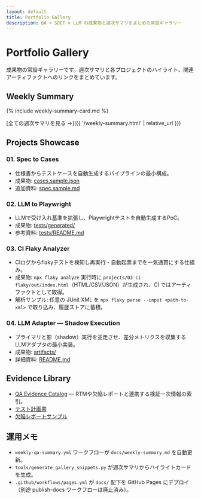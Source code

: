 ```yaml
---
layout: default
title: Portfolio Gallery
description: QA × SDET × LLM の成果物と週次サマリをまとめた常設ギャラリー
---
```


# Portfolio Gallery

成果物の常設ギャラリーです。週次サマリと各プロジェクトのハイライト、関連アーティファクトへのリンクをまとめています。

## Weekly Summary

{% include weekly-summary-card.md %}

[全ての週次サマリを見る →]({{ '/weekly-summary.html' | relative_url }})

## Projects Showcase

### 01. Spec to Cases
- 仕様書からテストケースを自動生成するパイプラインの最小構成。
- 成果物: [cases.sample.json](https://github.com/Ryosuke4219/portfolio/blob/main/projects/01-spec2cases/cases.sample.json)
- 追加資料: [spec.sample.md](https://github.com/Ryosuke4219/portfolio/blob/main/projects/01-spec2cases/spec.sample.md)

### 02. LLM to Playwright
- LLMで受け入れ基準を拡張し、Playwrightテストを自動生成するPoC。
- 成果物: [tests/generated/](https://github.com/Ryosuke4219/portfolio/tree/main/projects/02-llm-to-playwright/tests/generated)
- 参考資料: [tests/README.md](https://github.com/Ryosuke4219/portfolio/blob/main/projects/02-llm-to-playwright/tests/README.md)

### 03. CI Flaky Analyzer
- CIログからflakyテストを検知し再実行・自動起票までを一気通貫にする仕組み。
- 成果物: `npx flaky analyze` 実行時に `projects/03-ci-flaky/out/index.html`（HTML/CSV/JSON）が生成され、CI ではアーティファクトとして取得。
- 解析サンプル: 任意の JUnit XML を `npx flaky parse --input <path-to-xml>` で取り込み、履歴ストアに蓄積。

### 04. LLM Adapter — Shadow Execution
- プライマリと影（shadow）実行を並走させ、差分メトリクスを収集するLLMアダプタの最小実装。
- 成果物: [artifacts/](https://github.com/Ryosuke4219/portfolio/tree/main/projects/04-llm-adapter-shadow/artifacts)
- 詳細資料: [README.md](https://github.com/Ryosuke4219/portfolio/blob/main/projects/04-llm-adapter-shadow/README.md)

## Evidence Library
- [QA Evidence Catalog](./evidence/README.md) — RTMや欠陥レポートと連携する検証一次情報の索引。
- [テスト計画書](./test-plan.md)
- [欠陥レポートサンプル](./defect-report-sample.md)

## 運用メモ
- `weekly-qa-summary.yml` ワークフローが `docs/weekly-summary.md` を自動更新。
- `tools/generate_gallery_snippets.py` が週次サマリからハイライトカードを生成。
- `.github/workflows/pages.yml` が `docs/` 配下を GitHub Pages にデプロイ（別途 publish-docs ワークフローは廃止済み）。
